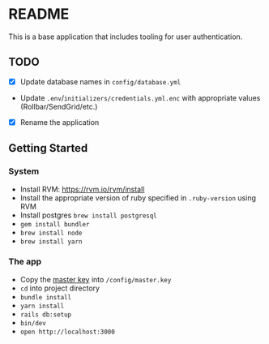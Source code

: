 # README

This is a base application that includes tooling for user authentication.

## TODO
 - [x] Update database names in `config/database.yml`
 - Update `.env`/`initializers/credentials.yml.enc` with appropriate values (Rollbar/SendGrid/etc.)
 - [x] Rename the application

## Getting Started

### System
 - Install RVM: https://rvm.io/rvm/install
 - Install the appropriate version of ruby specified in `.ruby-version` using RVM
 - Install postgres `brew install postgresql`
 - `gem install bundler`
 - `brew install node`
 - `brew install yarn`

### The app
 - Copy the [master key](https://drive.google.com/drive/u/1/folders/1l2smnyWCik8UxDwvLBjSsT7PkMZ2b5nt) into `/config/master.key`
 - `cd` into project directory
 - `bundle install`
 - `yarn install`
 - `rails db:setup`
 - `bin/dev`
 - `open http://localhost:3000`
